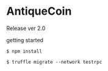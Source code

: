 # AntiqueCoin

Release ver 2.0

getting started 

```
$ npm install
```
```
$ truffle migrate --network testrpc
```


